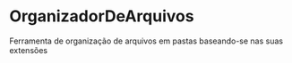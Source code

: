 # OrganizadorDeArquivos
Ferramenta de organização de arquivos em pastas baseando-se nas suas extensões
